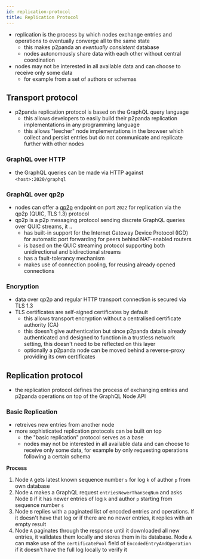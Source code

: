 ```yaml
---
id: replication-protocol
title: Replication Protocol
---
```


- replication is the process by which nodes exchange entries and operations to eventually converge all to the same state
  - this makes p2panda an _eventually consistent_ database
  - nodes autonomously share data with each other without central coordination
- nodes may not be interested in all available data and can choose to receive only some data
  - for example from a set of authors or schemas

## Transport protocol

- p2panda replication protocol is based on the GraphQL query language
  - this allows developers to easily build their p2panda replication implementations in any programming language
  - this allows "leecher" node implementations in the browser which collect and persist entries but do not communicate and replicate further with other nodes

### GraphQL over HTTP

- the GraphQL queries can be made via HTTP against `<host>:2020/graphql`

### GraphQL over qp2p

- nodes can offer a [qp2p][qp2p] endpoint on port `2022` for replication via the qp2p (QUIC, TLS 1.3) protocol
- qp2p is a p2p messaging protocol sending discrete GraphQL queries over QUIC streams, it ..
  - has built-in support for the Internet Gateway Device Protocol (IGD) for automatic port forwarding for peers behind NAT-enabled routers
  - is based on the QUIC streaming protocol supporting both unidirectional and bidirectional streams
  - has a fault-tolerancy mechanism
  - makes use of connection pooling, for reusing already opened connections

### Encryption

- data over qp2p and regular HTTP transport connection is secured via TLS 1.3
- TLS certificates are self-signed certificates by default
  - this allows transport encryption without a centralised certificate authority (CA)
  - this doesn't give authentication but since p2panda data is already authenticated and designed to function in a trustless network setting, this doesn't need to be reflected on this layer
  - optionally a p2panda node can be moved behind a reverse-proxy providing its own certificates

## Replication protocol

- the replication protocol defines the process of exchanging entries and p2panda operations on top of the GraphQL Node API

### Basic Replication

- retreives new entries from another node
- more sophisticated replication protocols can be built on top
  - the "basic replication" protocol serves as a base
  - nodes may not be interested in all available data and can choose to receive only some data, for example by only requesting operations following a certain schema

**Process**

1. Node `A` gets latest known sequence number `s` for log `k` of author `p` from own database
2. Node `A` makes a GraphQL request `entriesNewerThanSeqNum` and asks Node `B` if it has newer entries of log `k` and author `p` starting from sequence number `s`
3. Node `B` replies with a paginated list of encoded entries and operations. If it doesn't have that log or if there are no newer entries, it replies with an empty result
4. Node `A` paginates through the response until it downloaded all new entries, it validates them locally and stores them in its database. Node `A` can make use of the `certificatePool` field of `EncodedEntryAndOperation` if it doesn't have the full log locally to verify it

[qp2p]: https://github.com/maidsafe/qp2p
[queries]: /specification/APIs/queries
